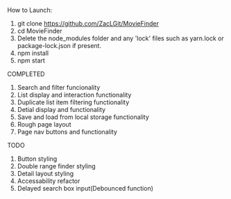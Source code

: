 How to Launch:
1. git clone https://github.com/ZacLGit/MovieFinder
2. cd MovieFinder
3. Delete the node_modules folder and any 'lock' files such as 
yarn.lock or package-lock.json if present.
4. npm install
5. npm start

COMPLETED
1. Search and filter funcionality
2. List display and interaction functionality
3. Duplicate list item filtering functionality
4. Detial display and functionality
5. Save and load from local storage functionality
6. Rough page layout
7. Page nav buttons and functionality

TODO
1. Button styling
2. Double range finder styling
3. Detail layout styling
4. Accessability refactor
5. Delayed search box input(Debounced function)
